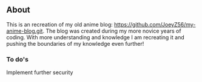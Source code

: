 ## About

This is an recreation of my old anime blog: https://github.com/JoeyZ56/my-anime-blog.git. The blog was created during my more novice years of coding. With more understanding and knowledge I am recreating it and pushing the boundaries of my knowledge even further!

### To do's

Implement further security
